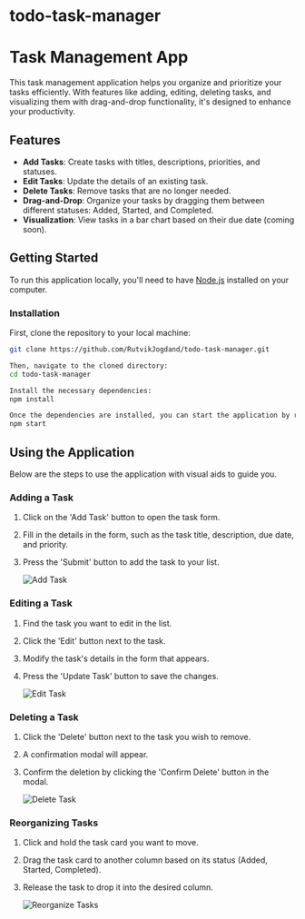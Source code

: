 # todo-task-manager
# Task Management App

This task management application helps you organize and prioritize your tasks efficiently. With features like adding, editing, deleting tasks, and visualizing them with drag-and-drop functionality, it's designed to enhance your productivity.

## Features

- **Add Tasks**: Create tasks with titles, descriptions, priorities, and statuses.
- **Edit Tasks**: Update the details of an existing task.
- **Delete Tasks**: Remove tasks that are no longer needed.
- **Drag-and-Drop**: Organize your tasks by dragging them between different statuses: Added, Started, and Completed.
- **Visualization**: View tasks in a bar chart based on their due date (coming soon).

## Getting Started

To run this application locally, you'll need to have [Node.js](https://nodejs.org/) installed on your computer.

### Installation

First, clone the repository to your local machine:

```bash
git clone https://github.com/RutvikJogdand/todo-task-manager.git

Then, navigate to the cloned directory:
cd todo-task-manager

Install the necessary dependencies:
npm install

Once the dependencies are installed, you can start the application by running:
npm start
```

## Using the Application

Below are the steps to use the application with visual aids to guide you.

### Adding a Task

1. Click on the 'Add Task' button to open the task form.
2. Fill in the details in the form, such as the task title, description, due date, and priority.
3. Press the 'Submit' button to add the task to your list.

   ![Add Task]([path-to-add-task-image.png](https://github.com/RutvikJogdand/todo-task-manager/blob/main/src/assets/desktop-app.png?raw=true))

### Editing a Task

1. Find the task you want to edit in the list.
2. Click the 'Edit' button next to the task.
3. Modify the task's details in the form that appears.
4. Press the 'Update Task' button to save the changes.

   ![Edit Task](path-to-edit-task-image.png)

### Deleting a Task

1. Click the 'Delete' button next to the task you wish to remove.
2. A confirmation modal will appear.
3. Confirm the deletion by clicking the 'Confirm Delete' button in the modal.

   ![Delete Task](path-to-delete-task-image.png)

### Reorganizing Tasks

1. Click and hold the task card you want to move.
2. Drag the task card to another column based on its status (Added, Started, Completed).
3. Release the task to drop it into the desired column.

   ![Reorganize Tasks](path-to-reorganize-tasks-image.png)


